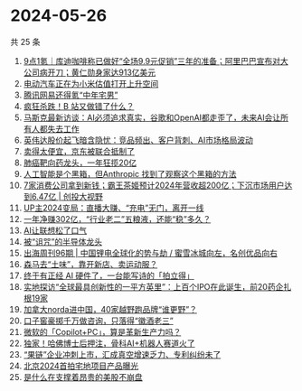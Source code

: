 # 2024-05-26

共 25 条

<!-- BEGIN 36KR -->
<!-- 最后更新时间 2024-05-26 04:00:59 +0800 -->
1. [9点1氪｜库迪咖啡称已做好“全场9.9元促销”三年的准备；阿里巴巴宣布对大公司病开刀；黄仁勋身家达913亿美元](https://36kr.com/p/2790203517354883)
1. [电动汽车正在为小米估值打开上升空间](https://36kr.com/p/2789939655115909)
1. [腾讯网易还得氪“中年宅男”](https://36kr.com/p/2790865896801410)
1. [疯狂杀跌！B 站又做错了什么？](https://36kr.com/p/2790649767068550)
1. [马斯克最新访谈：AI必须追求真实，谷歌和OpenAI都走歪了，未来AI会让所有人都失去工作](https://36kr.com/p/2790860262474885)
1. [英伟达股价起飞暗含隐忧：竞品频出、客户背刺、AI市场格局波动](https://36kr.com/p/2789942938377092)
1. [卖得太便宜，京东被联合抵制了](https://36kr.com/p/2790033445553033)
1. [肺癌靶向药龙头，一年狂揽20亿](https://36kr.com/p/2766640209351296)
1. [人工智能是个黑箱，但Anthropic 找到了观察这个黑箱的方法](https://36kr.com/p/2787202526790530)
1. [7家消费公司拿到新钱；霸王茶姬预计2024年营收超200亿；下沉市场用户达到6.47亿 | 创投大视野](https://36kr.com/p/2788687845000073)
1. [UP主2024变局：直播大赚、“充电”无门，离开一线](https://36kr.com/p/2790060157125504)
1. [一年净赚302亿，“行业老二”五粮液，还能“稳”多久？](https://36kr.com/p/2765238839988869)
1. [AI让联想松了口气](https://36kr.com/p/2789864861244289)
1. [被“诅咒”的半导体龙头](https://36kr.com/p/2790707764675714)
1. [出海周刊96期 | 中国锂电全球化的势与劫 / 蜜雪冰城向左，名创优品向右](https://36kr.com/p/2789917488235394)
1. [森马去“土味”，靠开新店、卖运动服？](https://36kr.com/p/2789656822219650)
1. [终于有正经 AI 硬件了，一台能写诗的「拍立得」](https://36kr.com/p/2761243874966533)
1. [实地探访“全球最具创新性的一平方英里”：上百个IPO在此诞生，前20药企扎根19家](https://36kr.com/p/2790587807449987)
1. [加拿大norda进中国，40家越野跑品牌“谁更野”？](https://36kr.com/p/2790005998699650)
1. [口子窖豪掷千万做咨询，只落得“徽酒老三”](https://36kr.com/p/2789981619297159)
1. [微软的「Copilot+PC」，算是革新生产力吗？](https://36kr.com/p/2790743107650696)
1. [独家！哈佛博士后押注，骨科AI+机器人赛道火了](https://36kr.com/p/2789872586441863)
1. [“果链”企业冲刺上市，汇成真空增速乏力、专利纠纷未了](https://36kr.com/p/2789997238295431)
1. [北京2024首拍宅地项目产品曝光](https://36kr.com/p/2790985159967624)
1. [是什么在支撑着昂贵的美股不崩盘](https://36kr.com/p/2789940812727168)
<!-- END 36KR -->
